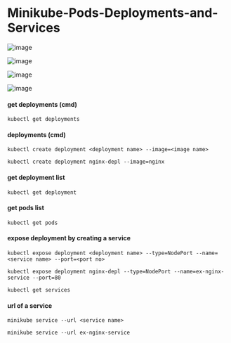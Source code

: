 # Minikube-Pods-Deployments-and-Services

![image](https://github.com/biplobpustcse/Minikube-Pods-Deployments-and-Services/assets/59637279/4856e65b-6416-47e2-b596-c1759dffa132)

![image](https://github.com/biplobpustcse/Minikube-Pods-Deployments-and-Services/assets/59637279/e0265d0b-e868-40ad-99e0-d122000c5ee9)

![image](https://github.com/biplobpustcse/Minikube-Pods-Deployments-and-Services/assets/59637279/3e45640a-bc19-4f45-8d62-96a11233cac4)

![image](https://github.com/biplobpustcse/Minikube-Pods-Deployments-and-Services/assets/59637279/4ee95a04-9c68-4241-815b-302bc88e8720)


#### get deployments (cmd)
```
kubectl get deployments
```
#### deployments (cmd)
```
kubectl create deployment <deployment name> --image=<image name>
```
```
kubectl create deployment nginx-depl --image=nginx
```
#### get deployment list
```
kubectl get deployment
```
#### get pods list
```
kubectl get pods
```
#### expose deployment by creating a service
```
kubectl expose deployment <deployment name> --type=NodePort --name=<service name> --port=<port no>
```
```
kubectl expose deployment nginx-depl --type=NodePort --name=ex-nginx-service --port=80
```
```
kubectl get services
```
#### url of a service
```
minikube service --url <service name>
```
```
minikube service --url ex-nginx-service
```
